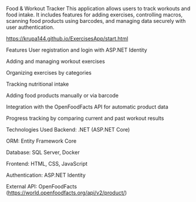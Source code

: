 Food & Workout Tracker
This application allows users to track workouts and food intake. It includes features for adding exercises, controlling macros, scanning food products using barcodes, and managing data securely with user authentication.

https://krupa144.github.io/ExercisesApp/start.html


Features
User registration and login with ASP.NET Identity

Adding and managing workout exercises

Organizing exercises by categories

Tracking nutritional intake

Adding food products manually or via barcode

Integration with the OpenFoodFacts API for automatic product data

Progress tracking by comparing current and past workout results

Technologies Used
Backend: .NET (ASP.NET Core)

ORM: Entity Framework Core

Database: SQL Server, Docker

Frontend: HTML, CSS, JavaScript

Authentication: ASP.NET Identity

External API: OpenFoodFacts (https://world.openfoodfacts.org/api/v2/product/)
